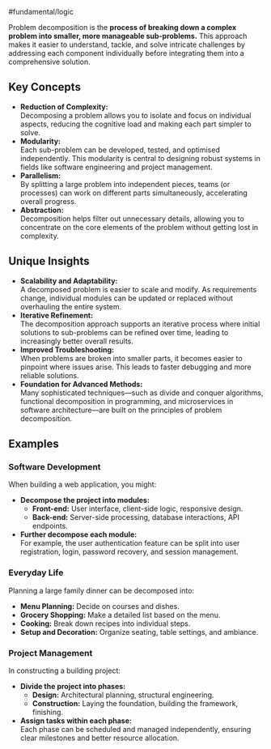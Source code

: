 #fundamental/logic 

Problem decomposition is the **process of breaking down a complex problem into smaller, more manageable sub-problems.** This approach makes it easier to understand, tackle, and solve intricate challenges by addressing each component individually before integrating them into a comprehensive solution.

## Key Concepts

- **Reduction of Complexity:**  
  Decomposing a problem allows you to isolate and focus on individual aspects, reducing the cognitive load and making each part simpler to solve.
- **Modularity:**  
  Each sub-problem can be developed, tested, and optimised independently. This modularity is central to designing robust systems in fields like software engineering and project management.
- **Parallelism:**  
  By splitting a large problem into independent pieces, teams (or processes) can work on different parts simultaneously, accelerating overall progress.
- **Abstraction:**  
  Decomposition helps filter out unnecessary details, allowing you to concentrate on the core elements of the problem without getting lost in complexity.

## Unique Insights

- **Scalability and Adaptability:**  
  A decomposed problem is easier to scale and modify. As requirements change, individual modules can be updated or replaced without overhauling the entire system.
- **Iterative Refinement:**  
  The decomposition approach supports an iterative process where initial solutions to sub-problems can be refined over time, leading to increasingly better overall results.
- **Improved Troubleshooting:**  
  When problems are broken into smaller parts, it becomes easier to pinpoint where issues arise. This leads to faster debugging and more reliable solutions.
- **Foundation for Advanced Methods:**  
  Many sophisticated techniques—such as divide and conquer algorithms, functional decomposition in programming, and microservices in software architecture—are built on the principles of problem decomposition.

## Examples

### Software Development

When building a web application, you might:
- **Decompose the project into modules:**  
  - **Front-end:** User interface, client-side logic, responsive design.
  - **Back-end:** Server-side processing, database interactions, API endpoints.
- **Further decompose each module:**  
  For example, the user authentication feature can be split into user registration, login, password recovery, and session management.

### Everyday Life

Planning a large family dinner can be decomposed into:
- **Menu Planning:** Decide on courses and dishes.
- **Grocery Shopping:** Make a detailed list based on the menu.
- **Cooking:** Break down recipes into individual steps.
- **Setup and Decoration:** Organize seating, table settings, and ambiance.

### Project Management

In constructing a building project:
- **Divide the project into phases:**  
  - **Design:** Architectural planning, structural engineering.
  - **Construction:** Laying the foundation, building the framework, finishing.
- **Assign tasks within each phase:**  
  Each phase can be scheduled and managed independently, ensuring clear milestones and better resource allocation.

